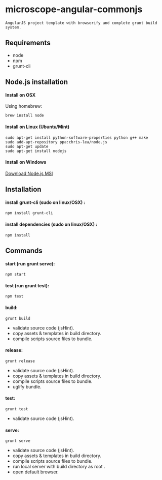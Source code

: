 microscope-angular-commonjs
===========================

	AngularJS project template with browserify and complete grunt build system.

Requirements
------------

* node
* npm
* grunt-cli

Node.js installation
--------------------

#### Install on OSX

Using homebrew:

	brew install node

#### Install on Linux (Ubuntu/Mint)

	sudo apt-get install python-software-properties python g++ make
	sudo add-apt-repository ppa:chris-lea/node.js
	sudo apt-get update
	sudo apt-get install nodejs

#### Install on Windows

[Download Node.js MSI](http://nodejs.org/download/)

Installation
------------

#### install grunt-cli (sudo on linux/OSX) :

	npm install grunt-cli

#### install dependencies (sudo on linux/OSX) :

	npm install

Commands
--------

#### start (run grunt serve):

	npm start

#### test (run grunt test):

	npm test

#### build:

	grunt build
	
* validate source code (jsHint).
* copy assets & templates in build directory.
* compile scripts source files to bundle.

#### release:

	grunt release
	
* validate source code (jsHint).
* copy assets & templates in build directory.
* compile scripts source files to bundle.
* uglify bundle.

#### test:

	grunt test
	
* validate source code (jsHint).

#### serve:

	grunt serve
	
* validate source code (jsHint).
* copy assets & templates in build directory.
* compile scripts source files to bundle.
* run local server with build directory as root .
* open default browser.
